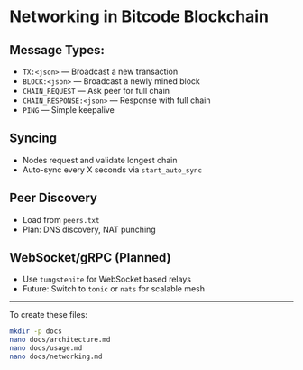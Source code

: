 # Networking in Bitcode Blockchain

## Message Types:
- `TX:<json>` — Broadcast a new transaction
- `BLOCK:<json>` — Broadcast a newly mined block
- `CHAIN_REQUEST` — Ask peer for full chain
- `CHAIN_RESPONSE:<json>` — Response with full chain
- `PING` — Simple keepalive

## Syncing
- Nodes request and validate longest chain
- Auto-sync every X seconds via `start_auto_sync`

## Peer Discovery
- Load from `peers.txt`
- Plan: DNS discovery, NAT punching

## WebSocket/gRPC (Planned)
- Use `tungstenite` for WebSocket based relays
- Future: Switch to `tonic` or `nats` for scalable mesh

---

To create these files:
```bash
mkdir -p docs
nano docs/architecture.md
nano docs/usage.md
nano docs/networking.md
```
